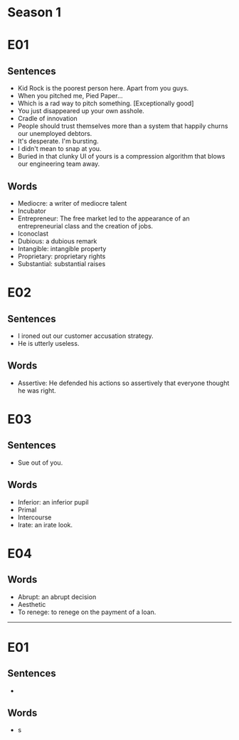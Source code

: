 # Season 1

# E01

## Sentences

- Kid Rock is the poorest person here. Apart from you guys.
- When you pitched me, Pied Paper...
- Which is a rad way to pitch something. [Exceptionally good]
- You just disappeared up your own asshole.
- Cradle of innovation
- People should trust themselves more than a system that happily churns our unemployed debtors.
- It's desperate. I'm bursting.
- I didn't mean to snap at you.
- Buried in that clunky UI of yours is a compression algorithm that blows our engineering team away.

## Words

- Mediocre: a writer of mediocre talent
- Incubator
- Entrepreneur: The free market led to the appearance of an entrepreneurial class and the creation of jobs.
- Iconoclast
- Dubious: a dubious remark
- Intangible: intangible property
- Proprietary: proprietary rights
- Substantial: substantial raises

# E02

## Sentences

- I ironed out our customer accusation strategy.
- He is utterly useless.

## Words

- Assertive: He defended his actions so assertively that everyone thought he was right.

# E03

## Sentences

- Sue out of you.

## Words

- Inferior: an inferior pupil
- Primal
- Intercourse
- Irate: an irate look.

# E04

## Words

- Abrupt: an abrupt decision
- Aesthetic
- To renege: to renege on the payment of a loan.

---

# E01

## Sentences

- 

## Words

- s